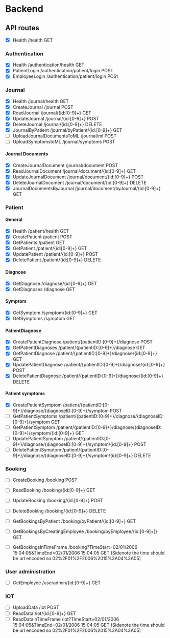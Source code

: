 # Backend

## API routes

* [x] Health /health GET

### Authentication
* [x] Health /authentication/health GET
* [x] PatientLogin /authentication/patient/login POST
* [x] EmployeeLogin /authentication/patient/login POSt

### Journal
* [x] Health /journal/health GET
* [x] CreateJournal /journal POST
* [x] ReadJournal /journal/{id:[0-9]+} GET
* [x] UpdateJournal /journal/{id:[0-9]+} POST
* [x] DeleteJournal /journal/{id:[0-9]+} DELETE
* [x] JournalByPatient /journal/byPatient/{id:[0-9]+} GET
* [ ] UploadJournalDocumentsToML /journal/ml POST
* [ ] UploadSymptomstoML /journal/symptoms POST

#### Journal Documents
* [x] CreateJournalDocument /journal/document POST
* [x] ReadJournalDocument /journal/document/{id:[0-9]+} GET
* [x] UpdateJournalDocument /journal/document/{id:[0-9]+} POST
* [x] DeleteJournalDocument /journal/document/{id:[0-9]+} DELETE
* [x] JournalDocumentsByJournal /journal/document/byJournal/{id:[0-9]+} GET

### Patient

#### General
* [x] Health /patient/health GET
* [x] CreatePatient /patient POST
* [x] GetPatients /patient GET
* [x] GetPatient /patient/{id:[0-9]+} GET
* [X] UpdatePatient /patient/{id:[0-9]+} POST
* [x] DeletePatient /patient/{id:[0-9]+} DELETE

#### Diagnose
* [x] GetDiagnose /diagnose/{id:[0-9]+} GET
* [x] GetDiagnoses /diagnose GET

#### Symptom
* [X] GetSymptom /symptom/{id:[0-9]+} GET
* [X] GetSymptoms /symptom GET

#### PatientDiagnose
* [x] CreatePatientDiagnose /patient/{patientID:[0-9]+}/diagnose POST
* [x] GetPatientDiagnoses /patient/{patientID:[0-9]+}/diagnose GET
* [x] GetPatientDiagnose /patient/{patientID:[0-9]+}/diagnose/{id:[0-9]+} GET
* [x] UpdatePatientDiagnose /patient/{patientID:[0-9]+}/diagnose/{id:[0-9]+} POST
* [x] DeletePatientDiagnose /patient/{patientID:[0-9]+}/diagnose/{id:[0-9]+} DELETE
#### Patient symptoms
* [X] CreatePatientSymptom /patient/{patientID:[0-9]+}/diagnose/{diagnoseID:[0-9]+}/symptom POST
* [ ] GetPatientSymptoms /patient/{patientID:[0-9]+}/diagnose/{diagnoseID:[0-9]+}/symptom GET
* [ ] GetPatientSymptom /patient/{patientID:[0-9]+}/diagnose/{diagnoseID:[0-9]+}/symptom/{id:[0-9]+}  GET
* [ ] UpdatePatientSymptom /patient/{patientID:[0-9]+}/diagnose/{diagnoseID:[0-9]+}/symptom/{id:[0-9]+} POST
* [ ] DeletePatientSymptom /patient/{patientID:[0-9]+}/diagnose/{diagnoseID:[0-9]+}/symptom/{id:[0-9]+} DELETE

### Booking
 * [ ] CreateBooking /booking POST
 * [ ] ReadBooking /booking/{id:[0-9]+} GET
 * [ ] UpdateBooking /booking/{id:[0-9]+} POST
 * [ ] DeleteBooking /booking/{id:[0-9]+} DELETE
 * [ ] GetBookingsByPatient /booking/byPatient/{id:[0-9]+} GET
 * [ ] GetBookingsByCreatingEmployee /booking/byEmployee/{id:[0-9]+]} GET
 * [ ] GetBookingsInTimeFrame /booking?TimeStart=02/01/2006 15:04:05&TimeEnd=02/01/2006 15:04:05 GET (Sidenote the time should be url encoded so 02%2F01%2F2006%2015%3A04%3A05)


### User administration
* [ ] GetEmployee /useradmin/{id:[0-9]+} GET

### IOT
* [ ] UploadData /iot POST
* [ ] ReadData /iot/{id:[0-9]+} GET
* [ ] ReadDataInTimeFrame /iot?TimeStart=02/01/2006 15:04:05&TimeEnd=02/01/2006 15:04:05 GET (Sidenote the time should be url encoded so 02%2F01%2F2006%2015%3A04%3A05) 